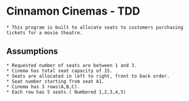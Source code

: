 # Cinnamon Cinemas - TDD

    * This program is built to allocate seats to customers purchasing tickets for a movie theatre.

## Assumptions
    * Requested number of seats are between 1 and 3.
    * Cinema has total seat capacity of 15.
    * Seats are allocated in left to right, front to back order.
    * Seat number starting from seat A1.
    * Cinema has 3 rows(A,B,C).
    * Each row has 5 seats.( Numbered 1,2,3,4,5)

## 





